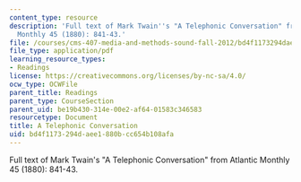 ```yaml
---
content_type: resource
description: 'Full text of Mark Twain''s "A Telephonic Conversation" from Atlantic
  Monthly 45 (1880): 841-43.'
file: /courses/cms-407-media-and-methods-sound-fall-2012/bd4f1173294daee1880bcc654b108afa_MITCMS_407F12_Twain.pdf
file_type: application/pdf
learning_resource_types:
- Readings
license: https://creativecommons.org/licenses/by-nc-sa/4.0/
ocw_type: OCWFile
parent_title: Readings
parent_type: CourseSection
parent_uid: be19b430-314e-00e2-af64-01583c346583
resourcetype: Document
title: A Telephonic Conversation
uid: bd4f1173-294d-aee1-880b-cc654b108afa
---
```

Full text of Mark Twain's "A Telephonic Conversation" from Atlantic Monthly 45 (1880): 841-43.